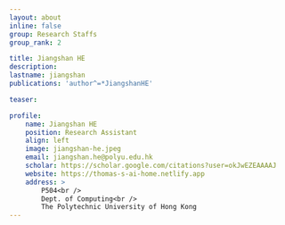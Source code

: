 ```yaml
---
layout: about
inline: false
group: Research Staffs
group_rank: 2

title: Jiangshan HE
description: 
lastname: jiangshan
publications: 'author^=*JiangshanHE'

teaser: 

profile:
    name: Jiangshan HE
    position: Research Assistant
    align: left
    image: jiangshan-he.jpeg
    email: jiangshan.he@polyu.edu.hk
    scholar: https://scholar.google.com/citations?user=okJwEZEAAAAJ
    website: https://thomas-s-ai-home.netlify.app
    address: >
        P504<br />
        Dept. of Computing<br />
        The Polytechnic University of Hong Kong
---
```

